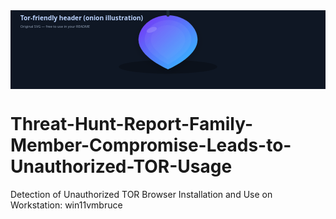 <svg xmlns="http://www.w3.org/2000/svg" width="1280" height="320" viewBox="0 0 1280 320" role="img" aria-label="Stylized onion illustration">
  <defs>
    <linearGradient id="g1" x1="0" x2="1" y1="0" y2="1">
      <stop offset="0" stop-color="#7b2ff7"/>
      <stop offset="1" stop-color="#2ec6ff"/>
    </linearGradient>
    <filter id="s" x="-50%" y="-50%" width="200%" height="200%">
      <feDropShadow dx="0" dy="8" stdDeviation="18" flood-color="#000000" flood-opacity="0.18"/>
    </filter>
  </defs>

  <!-- background -->
  <rect width="100%" height="100%" fill="#0f1724"/>

  <!-- onion shadow -->
  <ellipse cx="640" cy="230" rx="200" ry="28" fill="#000" opacity="0.25"/>

  <!-- onion main shape -->
  <g filter="url(#s)" transform="translate(640,130)">
    <path d="M0,-110 C70,-110 120,-60 120,-10 C120,60 0,110 0,110 C0,110 -120,60 -120,-10 C-120,-60 -70,-110 0,-110 Z"
          fill="url(#g1)"/>
    <!-- inner layers -->
    <path d="M0,-90 C55,-90 95,-50 95,-10 C95,45 0,90 0,90 C0,90 -95,45 -95,-10 C-95,-50 -55,-90 0,-90 Z"
          fill="#ffffff" opacity="0.06"/>
    <path d="M0,-70 C40,-70 70,-40 70,-10 C70,30 0,70 0,70 C0,70 -70,30 -70,-10 C-70,-40 -40,-70 0,-70 Z"
          fill="#ffffff" opacity="0.03"/>
    <!-- onion highlight -->
    <ellipse cx="-45" cy="-70" rx="22" ry="10" fill="#ffffff" opacity="0.16" transform="rotate(-20)"/>
    <!-- stem -->
    <rect x="-6" y="-132" width="12" height="28" rx="5" fill="#1f2937"/>
    <path d="M0,-140 C8,-142 12,-150 20,-152" stroke="#32d3c9" stroke-width="4" stroke-linecap="round" fill="none"/>
  </g>

  <!-- caption area (optional) -->
  <g transform="translate(40,40)">
    <text x="0" y="0" fill="#bcd4ff" font-family="Segoe UI, Roboto, Arial" font-size="26" font-weight="600">Tor-friendly header (onion illustration)</text>
    <text x="0" y="30" fill="#94a3b8" font-family="Segoe UI, Roboto, Arial" font-size="14">Original SVG — free to use in your README</text>
  </g>
</svg>


# Threat-Hunt-Report-Family-Member-Compromise-Leads-to-Unauthorized-TOR-Usage
Detection of Unauthorized TOR Browser Installation and Use on Workstation: win11vmbruce
